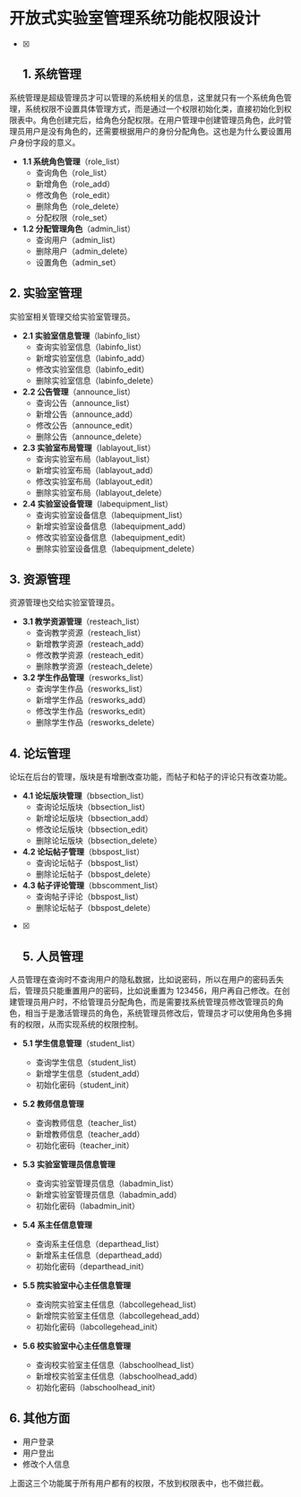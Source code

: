 # 开放式实验室管理系统功能权限设计

- [x] ## 1. 系统管理

系统管理是超级管理员才可以管理的系统相关的信息，这里就只有一个系统角色管理，系统权限不设置具体管理方式，而是通过一个权限初始化类，直接初始化到权限表中。角色创建完后，给角色分配权限。在用户管理中创建管理员角色，此时管理员用户是没有角色的，还需要根据用户的身份分配角色。这也是为什么要设置用户身份字段的意义。

- **1.1 系统角色管理**（role_list）
  - 查询角色（role_list）
  - 新增角色（role_add）
  - 修改角色（role_edit）
  - 删除角色（role_delete）
  - 分配权限（role_set）
- **1.2 分配管理角色**（admin_list）
  - 查询用户（admin_list）
  - 删除用户（admin_delete）
  - 设置角色（admin_set）

## 2. 实验室管理

实验室相关管理交给实验室管理员。

- **2.1 实验室信息管理**（labinfo_list）
  - 查询实验室信息（labinfo_list）
  - 新增实验室信息（labinfo_add）
  - 修改实验室信息（labinfo_edit）
  - 删除实验室信息（labinfo_delete）
- **2.2 公告管理**（announce_list）
  - 查询公告（announce_list）
  - 新增公告（announce_add）
  - 修改公告（announce_edit）
  - 删除公告（announce_delete）
- **2.3 实验室布局管理**（lablayout_list）
  - 查询实验室布局（lablayout_list）
  - 新增实验室布局（lablayout_add）
  - 修改实验室布局（lablayout_edit）
  - 删除实验室布局（lablayout_delete）
- **2.4 实验室设备管理**（labequipment_list）
  - 查询实验室设备信息（labequipment_list）
  - 新增实验室设备信息（labequipment_add）
  - 修改实验室设备信息（labequipment_edit）
  - 删除实验室设备信息（labequipment_delete）

## 3. 资源管理 

资源管理也交给实验室管理员。

- **3.1 教学资源管理**（resteach_list）
  - 查询教学资源（resteach_list）
  - 新增教学资源（resteach_add）
  - 修改教学资源（resteach_edit）
  - 删除教学资源（resteach_delete）
- **3.2 学生作品管理**（resworks_list）
  - 查询学生作品（resworks_list）
  - 新增学生作品（resworks_add）
  - 修改学生作品（resworks_edit）
  - 删除学生作品（resworks_delete）

## 4. 论坛管理

论坛在后台的管理，版块是有增删改查功能，而帖子和帖子的评论只有改查功能。

- **4.1 论坛版块管理**（bbsection_list）
  - 查询论坛版块（bbsection_list）
  - 新增论坛版块（bbsection_add）
  - 修改论坛版块（bbsection_edit）
  - 删除论坛版块（bbsection_delete）
- **4.2 论坛帖子管理**（bbspost_list）
  - 查询论坛帖子（bbspost_list）
  - 删除论坛帖子（bbspost_delete）
- **4.3 帖子评论管理**（bbscomment_list）
  - 查询帖子评论（bbspost_list）
  - 删除论坛帖子（bbspost_delete）

- [x] ## 5. 人员管理

人员管理在查询时不查询用户的隐私数据，比如说密码，所以在用户的密码丢失后，管理员只能重置用户的密码，比如说重置为 123456，用户再自己修改。在创建管理员用户时，不给管理员分配角色，而是需要找系统管理员修改管理员的角色，相当于是激活管理员的角色，系统管理员修改后，管理员才可以使用角色多拥有的权限，从而实现系统的权限控制。

- **5.1 学生信息管理**（student_list）

  - 查询学生信息（student_list）
  - 新增学生信息（student_add）
  - 初始化密码（student_init）
- **5.2 教师信息管理**
  - 查询教师信息（teacher_list）
  - 新增教师信息（teacher_add）
  - 初始化密码（teacher_init） 
- **5.3 实验室管理员信息管理**
  - 查询实验室管理员信息（labadmin_list）
  - 新增实验室管理员信息（labadmin_add）
  - 初始化密码（labadmin_init）
- **5.4 系主任信息管理**
  - 查询系主任信息（departhead_list）
  - 新增系主任信息（departhead_add）
  - 初始化密码（departhead_init）
- **5.5 院实验室中心主任信息管理**
  - 查询院实验室主任信息（labcollegehead_list）
  - 新增院实验室主任信息（labcollegehead_add）
  - 初始化密码（labcollegehead_init）
- **5.6 校实验室中心主任信息管理**
  - 查询校实验室主任信息（labschoolhead_list）
  - 新增校实验室主任信息（labschoolhead_add）
  - 初始化密码（labschoolhead_init）

## 6. 其他方面

- 用户登录
- 用户登出
- 修改个人信息

上面这三个功能属于所有用户都有的权限，不放到权限表中，也不做拦截。

